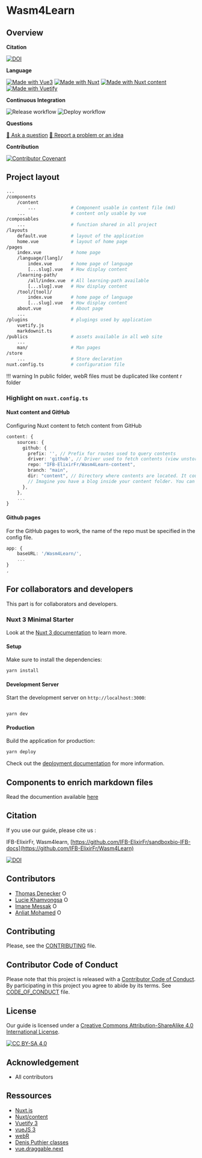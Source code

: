 # Wasm4Learn

## Overview

**Citation**

[![DOI](https://zenodo.org/badge/670932463.svg)](https://zenodo.org/badge/latestdoi/670932463)

**Language**

[![Made with Vue3](https://img.shields.io/badge/Made%20with-Nuxt-blue)](https://vuejs.org/)
[![Made with Nuxt](https://img.shields.io/badge/Made%20with-Nuxt%20content-blue)](https://nuxt.com/)
[![Made with Nuxt content](https://img.shields.io/badge/Made%20with-Nuxt-blue)](https://content.nuxtjs.org/)
[![Made with Vuetify](https://img.shields.io/badge/Made%20with-Vuetify-blue)](https://vuetifyjs.com/en/getting-started/installation/#nuxt-install)

**Continuous Integration**

![Release workflow](https://github.com/IFB-ElixirFr/Wasm4Learn/actions/workflows/release.yml/badge.svg)
![Deploy workflow](https://github.com/IFB-ElixirFr/Wasm4Learn/actions/workflows/nuxtjs.yml/badge.svg)

**Questions**

[:speech_balloon: Ask a question](https://github.com/IFB-ElixirFr/Wasm4Learn/discussions)
[:book: Report a problem or an idea](https://github.com/IFB-ElixirFr/Wasm4Learn/issues)

**Contribution**

[![Contributor Covenant](https://img.shields.io/badge/Contributor%20Covenant-v2.0%20adopted-ff69b4.svg)](code_of_conduct.md)

## Project layout

```bash
...
/components
    /content
        ...             # Component usable in content file (md)
    ...                 # content only usable by vue
/composables
    ...                 # function shared in all project
/layouts
    default.vue         # layout of the application
    home.vue            # layout of home page
/pages
    index.vue           # home page
    /language/[lang]/
        index.vue       # home page of language
        [...slug].vue   # How display content
    /learning-path/
        /all/index.vue  # All learning-path available
        [...slug].vue   # How display content
    /tool/[tool]/
        index.vue       # home page of language
        [...slug].vue   # How display content
    about.vue           # About page
    ... 
/plugins                # plugings used by application
    vuetify.js
    markdownit.ts
/publics                # assets available in all web site
    ...
    man/                # Man pages 
/store
    ...                 # Store declaration
nuxt.config.ts          # configuration file
```

!!! warning
    In public folder, webR files must be duplicated like content r folder

### Highlight on `nuxt.config.ts`

#### Nuxt content and GitHub

Configuring Nuxt content to fetch content from GitHub

```ts
content: {
    sources: {
      github: {
        prefix: '', // Prefix for routes used to query contents
        driver: 'github', // Driver used to fetch contents (view unstorage documentation)
        repo: "IFB-ElixirFr/Wasm4Learn-content",
        branch: "main",
        dir: "content", // Directory where contents are located. It could be a subdirectory of the repository.
        // Imagine you have a blog inside your content folder. You can set this option to `content/blog` with the prefix option to `/blog` to avoid conflicts with local files.
      },
    },
    ...
}
```

#### Github pages

For the GitHub pages to work, the name of the repo must be specified in the config file.

```ts
app: {
    baseURL: '/Wasm4Learn/',
    ...
}
,
```

## For collaborators and developers

This part is for collaborators and developers.

### Nuxt 3 Minimal Starter

Look at the [Nuxt 3 documentation](https://nuxt.com/docs/getting-started/introduction) to learn more.

#### Setup

Make sure to install the dependencies:

```bash
yarn install
```

#### Development Server

Start the development server on `http://localhost:3000`:

```bash

yarn dev
```

#### Production

Build the application for production:

```bash
yarn deploy
```

Check out the [deployment documentation](https://nuxt.com/docs/getting-started/deployment) for more information.

## Components to enrich markdown files

Read the documention available [here](https://ifb-elixirfr.github.io/Wasm4Learn-doc/Components/components_01_intro/)

## Citation

If you use our guide, please cite us :

IFB-ElixirFr, Wasm4learn, [https://github.com/IFB-ElixirFr/sandboxbio-IFB-docs](https://github.com/IFB-ElixirFr/Wasm4Learn)

[![DOI](https://zenodo.org/badge/670932463.svg)](https://zenodo.org/badge/latestdoi/670932463)

## Contributors

* [Thomas Denecker](https://github.com/thomasdenecker) <a itemprop="sameAs" content="https://orcid.org/0000-0003-1421-7641" href="https://orcid.org/0000-0003-1421-7641" target="orcid.widget" rel="noopener noreferrer" style="vertical-align:top;"><img src="https://orcid.org/sites/default/files/images/orcid_16x16.png" style="width:1em;margin-right:.5em;" alt="ORCID iD icon"></a>
* [Lucie Khamvongsa](https://github.com/lkhamvongsa) <a itemprop="sameAs" content="https://orcid.org/0000-0002-1194-0546" href="https://orcid.org/0000-0002-1194-0546" target="orcid.widget" rel="noopener noreferrer" style="vertical-align:top;"><img src="https://orcid.org/sites/default/files/images/orcid_16x16.png" style="width:1em;margin-right:.5em;" alt="ORCID iD icon"></a>
* [Imane Messak](https://gitlab.com/imanemessak) <a itemprop="sameAs" content="https://orcid.org/0000-0002-1654-6652" href="https://orcid.org/0000-0002-1654-6652" target="orcid.widget" rel="noopener noreferrer" style="vertical-align:top;"><img src="https://orcid.org/sites/default/files/images/orcid_16x16.png" style="width:1em;margin-right:.5em;" alt="ORCID iD icon"></a>
* [Anliat Mohamed](https://gitlab.com/anliatm) <a itemprop="sameAs" content="https://orcid.org/0000-0002-1105-8262" href="https://orcid.org/0000-0002-1105-8262" target="orcid.widget" rel="noopener noreferrer" style="vertical-align:top;"><img src="https://orcid.org/sites/default/files/images/orcid_16x16.png" style="width:1em;margin-right:.5em;" alt="ORCID iD icon"></a>


## Contributing
Please, see the [CONTRIBUTING](CONTRIBUTING.md) file.

## Contributor Code of Conduct
Please note that this project is released with a [Contributor Code of Conduct](https://www.contributor-covenant.org/). By participating in this project you agree to abide by its terms. See [CODE_OF_CONDUCT](code_of_conduct.md) file.

## License

Our guide is licensed under a [Creative Commons Attribution-ShareAlike 4.0 International License](https://creativecommons.org/licenses/by-sa/4.0/legalcode).

[![CC BY-SA 4.0][cc-by-sa-image]][cc-by-sa]

[cc-by-sa]: http://creativecommons.org/licenses/by-sa/4.0/
[cc-by-sa-image]: https://licensebuttons.net/l/by-sa/4.0/88x31.png
[cc-by-sa-shield]: https://img.shields.io/badge/License-CC%20BY--SA%204.0-lightgrey.svg

## Acknowledgement

* All contributors

## Ressources

* [Nuxt.js](https://nuxt.com/)
* [Nuxt/content](https://content.nuxtjs.org/)
* [Vuetify 3](https://vuetifyjs.com/en/)
* [vueJS 3](https://vuejs.org/)
* [webR](https://docs.r-wasm.org/webr/latest/)
* [Denis Puthier classes]()
* [vue.draggable.next](https://github.com/SortableJS/vue.draggable.next)
